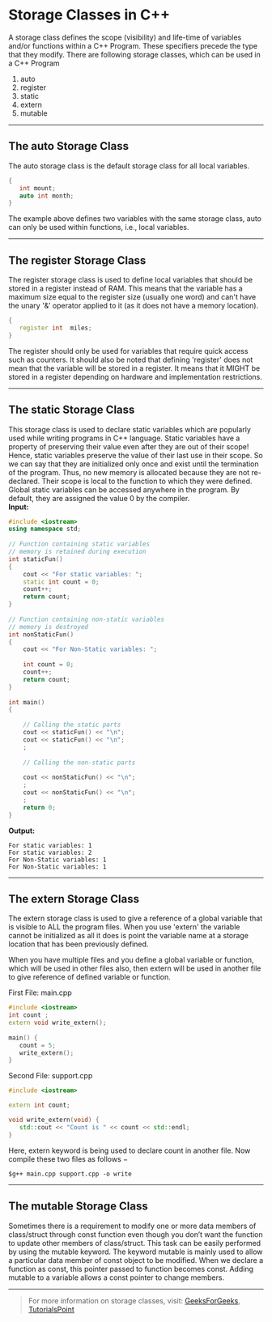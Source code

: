 # Storage Classes in C++

A storage class defines the scope (visibility) and life-time of variables and/or functions within a C++ Program. These specifiers precede the type that they modify. There are following storage classes, which can be used in a C++ Program

 1. auto
 2. register
 3. static
 4. extern
 5. mutable

---

## The auto Storage Class

The auto storage class is the default storage class for all local variables.

```cpp
{
   int mount;
   auto int month;
}
```
The example above defines two variables with the same storage class, auto can only be used within functions, i.e., local variables.

---

## The register Storage Class

The register storage class is used to define local variables that should be stored in a register instead of RAM. This means that the variable has a maximum size equal to the register size (usually one word) and can't have the unary '&' operator applied to it (as it does not have a memory location).

```cpp
{
   register int  miles;
}
```

The register should only be used for variables that require quick access such as counters. It should also be noted that defining 'register' does not mean that the variable will be stored in a register. It means that it MIGHT be stored in a register depending on hardware and implementation restrictions.

---

## The static Storage Class

This storage class is used to declare static variables which are popularly used while writing programs in C++ language. Static variables have a property of preserving their value even after they are out of their scope! Hence, static variables preserve the value of their last use in their scope. So we can say that they are initialized only once and exist until the termination of the program. Thus, no new memory is allocated because they are not re-declared. Their scope is local to the function to which they were defined. Global static variables can be accessed anywhere in the program. By default, they are assigned the value 0 by the compiler.  
**Input:**

```cpp
#include <iostream>
using namespace std;
 
// Function containing static variables
// memory is retained during execution
int staticFun()
{
    cout << "For static variables: ";
    static int count = 0;
    count++;
    return count;
}
 
// Function containing non-static variables
// memory is destroyed
int nonStaticFun()
{
    cout << "For Non-Static variables: ";
 
    int count = 0;
    count++;
    return count;
}
 
int main()
{
 
    // Calling the static parts
    cout << staticFun() << "\n";
    cout << staticFun() << "\n";
    ;
 
    // Calling the non-static parts
 
    cout << nonStaticFun() << "\n";
    ;
    cout << nonStaticFun() << "\n";
    ;
    return 0;
}
```

**Output:**  
```
For static variables: 1
For static variables: 2
For Non-Static variables: 1
For Non-Static variables: 1
```
---
## The extern Storage Class

The extern storage class is used to give a reference of a global variable that is visible to ALL the program files. When you use 'extern' the variable cannot be initialized as all it does is point the variable name at a storage location that has been previously defined.

When you have multiple files and you define a global variable or function, which will be used in other files also, then extern will be used in another file to give reference of defined variable or function.   

First File: main.cpp
```cpp
#include <iostream>
int count ;
extern void write_extern();
 
main() {
   count = 5;
   write_extern();
}
```
Second File: support.cpp

```cpp
#include <iostream>

extern int count;

void write_extern(void) {
   std::cout << "Count is " << count << std::endl;
}
```
Here, extern keyword is being used to declare count in another file. Now compile these two files as follows −

`$g++ main.cpp support.cpp -o write`

---
## The mutable Storage Class

Sometimes there is a requirement to modify one or more data members of class/struct through const function even though you don’t want the function to update other members of class/struct. This task can be easily performed by using the mutable keyword. The keyword mutable is mainly used to allow a particular data member of const object to be modified. When we declare a function as const, this pointer passed to function becomes const. Adding mutable to a variable allows a const pointer to change members.

---

> For more information on storage classes, visit: [GeeksForGeeks](https://www.geeksforgeeks.org/storage-classes-in-c-with-examples/), [TutorialsPoint](https://www.tutorialspoint.com/cplusplus/cpp_storage_classes.htm)
